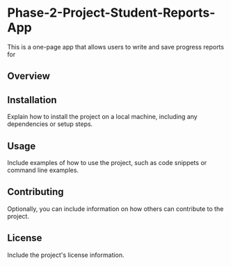 # Phase-2-Project-Student-Reports-App
This is a one-page app that allows users to write and save progress reports for 

## Overview


## Installation
Explain how to install the project on a local machine, including any dependencies or setup steps.

## Usage
Include examples of how to use the project, such as code snippets or command line examples.

## Contributing
Optionally, you can include information on how others can contribute to the project.

## License
Include the project's license information.
